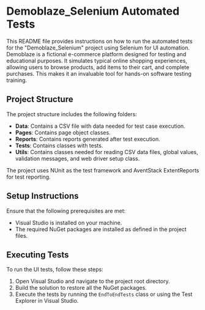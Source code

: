 # Demoblaze_Selenium Automated Tests

This README file provides instructions on how to run the automated tests for the "Demoblaze_Selenium" project using Selenium for UI automation. 
Demoblaze is a fictional e-commerce platform designed for testing and educational purposes. 
It simulates typical online shopping experiences, allowing users to browse products, add items to their cart, and complete purchases. 
This makes it an invaluable tool for hands-on software testing training.

## Project Structure

The project structure includes the following folders:

- **Data**: Contains a CSV file with data needed for test case execution.
- **Pages**: Contains page object classes.
- **Reports**: Contains reports generated after test execution.
- **Tests**: Contains classes with tests.
- **Utils**: Contains classes needed for reading CSV data files, global values, validation messages, and web driver setup class.

The project uses NUnit as the test framework and AventStack ExtentReports for test reporting.

## Setup Instructions

Ensure that the following prerequisites are met:

- Visual Studio is installed on your machine.
- The required NuGet packages are installed as defined in the project files.

## Executing Tests

To run the UI tests, follow these steps:

1. Open Visual Studio and navigate to the project root directory.
2. Build the solution to restore all the NuGet packages.
3. Execute the tests by running the `EndToEndTests` class or using the Test Explorer in Visual Studio.
